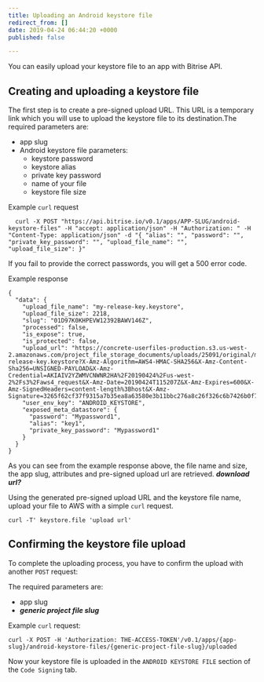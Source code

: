```yaml
---
title: Uploading an Android keystore file
redirect_from: []
date: 2019-04-24 06:44:20 +0000
published: false

---
```

You can easily upload your keystore file to an app with Bitrise API.

## Creating and uploading a keystore file

The first step is to create a pre-signed upload URL. This URL is a temporary link which you will use to upload the keystore file to its destination.The required parameters are:

* app slug
* Android keystore file parameters:
  * keystore password
  * keystore alias
  * private key password
  * name of your file
  * keystore file size

Example `curl` request

      curl -X POST "https://api.bitrise.io/v0.1/apps/APP-SLUG/android-keystore-files" -H "accept: application/json" -H "Authorization: " -H "Content-Type: application/json" -d "{ "alias": "", "password": "", "private_key_password": "", "upload_file_name": "", "upload_file_size": }"

If you fail to provide the correct passwords, you will get a 500 error code.

Example response

    {
      "data": {
        "upload_file_name": "my-release-key.keystore",
        "upload_file_size": 2218,
        "slug": "01D97K0KHPEVW12392BAWV146Z",
        "processed": false,
        "is_expose": true,
        "is_protected": false,
        "upload_url": "https://concrete-userfiles-production.s3.us-west-2.amazonaws.com/project_file_storage_documents/uploads/25091/original/my-release-key.keystore?X-Amz-Algorithm=AWS4-HMAC-SHA256&X-Amz-Content-Sha256=UNSIGNED-PAYLOAD&X-Amz-Credential=AKIAIV2YZWMVCNWNR2HA%2F20190424%2Fus-west-2%2Fs3%2Faws4_request&X-Amz-Date=20190424T115207Z&X-Amz-Expires=600&X-Amz-SignedHeaders=content-length%3Bhost&X-Amz-Signature=3265f62cf37f9315a7b35ea8a63580e3b11bbc276a8c26f326c6b7426b0f7511",
        "user_env_key": "ANDROID_KEYSTORE",
        "exposed_meta_datastore": {
          "password": "Mypassword1",
          "alias": "key1",
          "private_key_password": "Mypassword1"
        }
      }
    }

As you can see from the example response above, the file name and size, the app slug, attributes and pre-signed upload url are retrieved. **_download url?_**

Using the generated pre-signed upload URL and the keystore file name, upload your file to AWS with a simple `curl` request.

    curl -T' keystore.file 'upload url'

## Confirming the keystore file upload

To complete the uploading process, you have to confirm the upload with another `POST` request:

The required parameters are:

* app slug
* **_generic project file slug_**

Example `curl` request:

    curl -X POST -H 'Authorization: THE-ACCESS-TOKEN'/v0.1/apps/{app-slug}/android-keystore-files/{generic-project-file-slug}/uploaded

Now your keystore file is uploaded in the `ANDROID KEYSTORE FILE` section of the `Code Signing` tab.